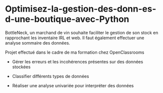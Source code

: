 # Optimisez-la-gestion-des-donn-es-d-une-boutique-avec-Python

BottleNeck, un marchand de vin souhaite faciliter le gestion de son stock en rapprochant les inventaire IRL et web. Il faut également effectuer une analyse sommaire des données.

Projet effectué dans le cadre de ma formation chez OpenClassrooms

- Gérer les erreurs et les incohérences présentes sur des données stockées

- Classifier différents types de données

- Réaliser une analyse univariée pour interpréter des données
